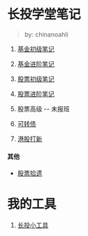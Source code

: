 # 长投学堂笔记

> by: chinanoahli

1. [基金初级笔记](/ichangtou/fund/primary)

2. [基金进阶笔记](/ichangtou/fund/middle-level)

3. [股票初级笔记](/ichangtou/stock/primary)

4. [股票进阶笔记](/ichangtou/stock/middle-level)

5. 股票高级 -- 未报班

6. [可转债](/ichangtou/bond/convertible_bond/README_before_mid2019.md)

7. [港股打新](/ichangtou/stock/hk_stock_newlucky)

#### 其他

+ [股票拾遗](/ichangtou/stock/others)

# 我的工具

1. [长投小工具](https://github.com/chinanoahli/investment_tools)
